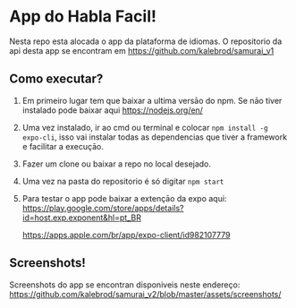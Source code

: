# App do Habla Facil! 

Nesta repo esta alocada o app da plataforma de idiomas. 
O repositorio da api desta app se encontram em https://github.com/kalebrod/samurai_v1 

## Como executar? 

1. Em primeiro lugar tem que baixar a ultima versāo do npm. Se nāo tiver instalado pode baixar aqui https://nodejs.org/en/

2. Uma vez instalado, ir ao cmd ou terminal e colocar `npm install -g expo-cli`, isso vai instalar todas as dependencias que tiver a framework e facilitar a execuçāo.

3. Fazer um clone ou baixar a repo no local desejado.

4. Uma vez na pasta do repositorio é só digitar `npm start`

5. Para testar o app pode baixar a extençāo da expo aqui:
   https://play.google.com/store/apps/details?id=host.exp.exponent&hl=pt_BR
   
   https://apps.apple.com/br/app/expo-client/id982107779


## Screenshots!
Screenshots do app se encontran disponiveis neste endereço:
https://github.com/kalebrod/samurai_v2/blob/master/assets/screenshots/
